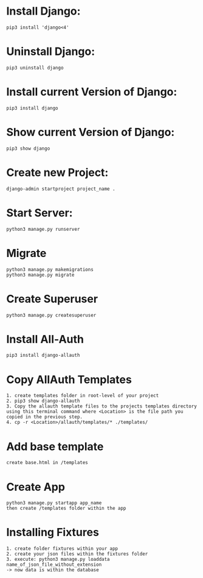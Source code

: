 # Install Django:
    pip3 install 'django<4'

# Uninstall Django:
    pip3 uninstall django

# Install current Version of Django:
    pip3 install django

# Show current Version of Django:
    pip3 show django

# Create new Project:
    django-admin startproject project_name .

# Start Server:
    python3 manage.py runserver

# Migrate
    python3 manage.py makemigrations
    python3 manage.py migrate

# Create Superuser
    python3 manage.py createsuperuser

# Install All-Auth
    pip3 install django-allauth

# Copy AllAuth Templates
    1. create templates folder in root-level of your project
    2. pip3 show django-allauth
    3. Copy the allauth template files to the projects templates directory using this terminal command where <Location> is the file path you copied in the previous step.
    4. cp -r <Location>/allauth/templates/* ./templates/

# Add base template
    create base.html in /templates

# Create App
    python3 manage.py startapp app_name
    then create /templates folder within the app

# Installing Fixtures
    1. create folder fixtures within your app
    2. create your json files within the fixtures folder
    3. execute: python3 manage.py loaddata name_of_json_file_without_extension
    -> now data is within the database